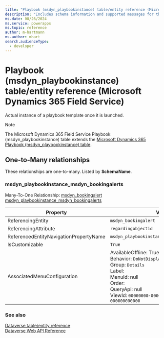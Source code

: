 ```yaml
---
title: "Playbook (msdyn_playbookinstance) table/entity reference (Microsoft Dynamics 365 Field Service)"
description: "Includes schema information and supported messages for the Playbook (msdyn_playbookinstance) table/entity with Microsoft Dynamics 365 Field Service."
ms.date: 08/26/2024
ms.service: powerapps
ms.topic: reference
author: m-hartmann
ms.author: mhart
search.audienceType: 
  - developer
---
```


# Playbook (msdyn_playbookinstance) table/entity reference (Microsoft Dynamics 365 Field Service)

Actual instance of a playbook template once it is launched.

> [!NOTE]
> The Microsoft Dynamics 365 Field Service Playbook (msdyn_playbookinstance) table extends the [Microsoft Dynamics 365 Playbook (msdyn_playbookinstance) table](/dynamics365/developer/entities/msdyn_playbookinstance).




## One-to-Many relationships

These relationships are one-to-many. Listed by **SchemaName**.

### <a name="BKMK_msdyn_playbookinstance_msdyn_bookingalerts"></a> msdyn_playbookinstance_msdyn_bookingalerts

Many-To-One Relationship: [msdyn_bookingalert msdyn_playbookinstance_msdyn_bookingalerts](msdyn_bookingalert.md#BKMK_msdyn_playbookinstance_msdyn_bookingalerts)

|Property|Value|
|---|---|
|ReferencingEntity|`msdyn_bookingalert`|
|ReferencingAttribute|`regardingobjectid`|
|ReferencedEntityNavigationPropertyName|`msdyn_playbookinstance_msdyn_bookingalerts`|
|IsCustomizable|`True`|
|AssociatedMenuConfiguration|AvailableOffline: True<br />Behavior: `DoNotDisplay`<br />Group: `Details`<br />Label: <br />MenuId: null<br />Order: <br />QueryApi: null<br />ViewId: `00000000-0000-0000-0000-000000000000`|



### See also

[Dataverse table/entity reference](../about-entity-reference.md)  
[Dataverse Web API Reference](/power-apps/developer/data-platform/webapi/reference/about)   

